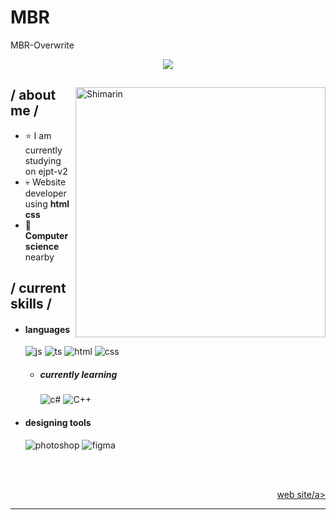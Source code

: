 # MBR
MBR-Overwrite

<p align = center ><img src="https://c4.wallpaperflare.com/wallpaper/760/38/537/parrot-hacking-debian-linux-wallpaper-preview.jpg"> </p>

<div>

<img align="right" width="400" alt="Shimarin" src="https://c4.wallpaperflare.com/wallpaper/760/38/537/parrot-hacking-debian-linux-wallpaper-preview.jpg"/>

<h2> / about me /</h2>
  
- ⭐ I am currently studying on ejpt-v2
- 💀 Website developer using **html css**
- 👾 **Computer science** nearby
  
<h2> / current skills / </h2>
  
- <h4> languages </h4>
  <img src = "https://img.shields.io/badge/JavaScript-323330?style=for-the-badge&logo=javascript&logoColor=F7DF1E" alt = "js" />
  <img src = "https://img.shields.io/badge/TypeScript-007ACC?style=for-the-badge&logo=typescript&logoColor=white" alt = "ts" />
  <img src = "https://img.shields.io/badge/HTML5-E34F26?style=for-the-badge&logo=html5&logoColor=white" alt = "html" />
  <img src = "https://img.shields.io/badge/CSS3-1572B6?style=for-the-badge&logo=css3&logoColor=white" alt = "css" />
  
  - <h5> currently learning </h5>
    <img src = "https://img.shields.io/badge/c%23-%23239120.svg?style=for-the-badge&logo=c-sharp&logoColor=white" alt = "c#" />
    <img src = "https://img.shields.io/badge/java-%23ED8B00.svg?style=for-the-badge&logo=java&logoColor=white" alt = "C++" />
    
- <h4> designing tools </h4>
  <img src = "https://img.shields.io/badge/adobe%20photoshop-%2331A8FF.svg?style=for-the-badge&logo=adobe%20photoshop&logoColor=white" alt = "photoshop" />
  <img src = "https://img.shields.io/badge/figma-%23F24E1E.svg?style=for-the-badge&logo=figma&logoColor=white" alt = "figma" />
  
  </br></br>
  
<div align="right">
<a href="https://parrot-dev.web.app/">web site/a>
  </div>
  </div>

------




